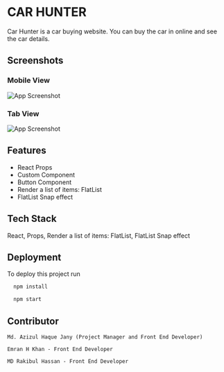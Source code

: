 
# CAR HUNTER

Car Hunter is a car buying website. You can buy the car in online and see the car details.


## Screenshots
### Mobile View
![App Screenshot](https://i.ibb.co/QD4nHfx/car-native-app.jpg)

### Tab View
![App Screenshot](https://i.ibb.co/7ptZ9p4/car-native-app-tab.jpg)

  
## Features

- React Props
- Custom Component
- Button Component
- Render a list of items: FlatList
- FlatList Snap effect

  
## Tech Stack

React, Props, Render a list of items: FlatList, FlatList Snap effect



  
## Deployment

To deploy this project run

```bash
  npm install
```
```bash
  npm start
```

  
## Contributor

`Md. Azizul Haque Jany (Project Manager and Front End Developer)`

`Emran H Khan - Front End Developer`

`MD Rakibul Hassan - Front End Developer`

  
